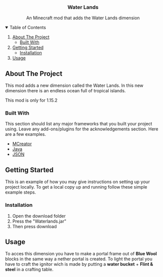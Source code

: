 
<!-- PROJECT LOGO -->
<br />
<p align="center">
 
  <h3 align="center">Water Lands</h3>

  <p align="center">
    An Minecraft mod that adds the Water Lands dimension
  </p>
</p>



<!-- TABLE OF CONTENTS -->
<details open="open">
  <summary>Table of Contents</summary>
  <ol>
    <li>
      <a href="#about-the-project">About The Project</a>
      <ul>
        <li><a href="#built-with">Built With</a></li>
      </ul>
    </li>
    <li>
      <a href="#getting-started">Getting Started</a>
      <ul>
        <li><a href="#installation">Installation</a></li>
      </ul>
    </li>
    <li><a href="#usage">Usage</a></li>
  </ol>
</details>



<!-- ABOUT THE PROJECT -->
## About The Project

This mod adds a new dimension called the Water Lands. 
In this new dimension there is an endless ocean full of tropical islands.

This mod is only for 1.15.2


### Built With

This section should list any major frameworks that you built your project using. Leave any add-ons/plugins for the acknowledgements section. Here are a few examples.
* [MCreator](https://mcreator.net)
* [Java](https://www.java.com/en)
* [JSON](https://www.json.org/json-en.html)



<!-- GETTING STARTED -->
## Getting Started

This is an example of how you may give instructions on setting up your project locally.
To get a local copy up and running follow these simple example steps.

### Installation

1. Open the download folder
2. Press the "Waterlands.jar"
3. Then press download


<!-- USAGE EXAMPLES -->
## Usage

To acces this dimension you have to make a portal frame out of **Blue Wool** blocks in the same way a nether portal is created.
To light the portal you have to craft the ignitor wich is made by putting a **water bucket** + **Flint & steel** in a crafting table.








